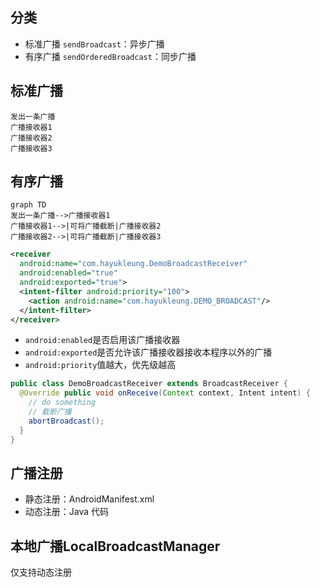 ## 分类
- 标准广播 `sendBroadcast`：异步广播
- 有序广播 `sendOrderedBroadcast`：同步广播


## 标准广播
```flow
发出一条广播
广播接收器1
广播接收器2
广播接收器3
```

## 有序广播
```
graph TD
发出一条广播-->广播接收器1
广播接收器1-->|可将广播截断|广播接收器2
广播接收器2-->|可将广播截断|广播接收器3
```

```xml
<receiver
  android:name="com.hayukleung.DemoBroadcastReceiver"
  android:enabled="true"
  android:exported="true">
  <intent-filter android:priority="100">
    <action android:name="com.hayukleung.DEMO_BROADCAST"/>
  </intent-filter>
</receiver>
```
- `android:enabled`是否启用该广播接收器
- `android:exported`是否允许该广播接收器接收本程序以外的广播
- `android:priority`值越大，优先级越高

```java
public class DemoBroadcastReceiver extends BroadcastReceiver {
  @Override public void onReceive(Context context, Intent intent) {
    // do something
    // 截断广播
    abortBroadcast();
  }
}
```

## 广播注册
- 静态注册：AndroidManifest.xml
- 动态注册：Java 代码

## 本地广播LocalBroadcastManager
仅支持动态注册
